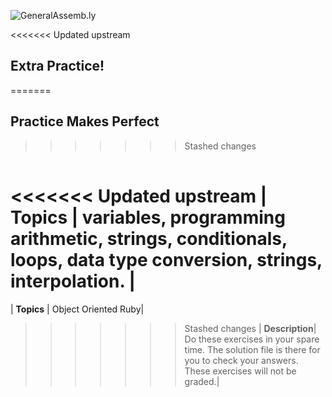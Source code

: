 ![GeneralAssemb.ly](http://studio.generalassemb.ly/GA_Slide_Assets/Exercise_icon_md.png)

<<<<<<< Updated upstream
## Extra Practice!
=======
## Practice Makes Perfect
>>>>>>> Stashed changes


| | |
| ------------- |:-------------|
<<<<<<< Updated upstream
| __Topics__ | variables, programming arithmetic, strings, conditionals, loops, data type conversion, strings, interpolation. | 
=======
| __Topics__ | Object Oriented Ruby| 
>>>>>>> Stashed changes
| __Description__| Do these exercises in your spare time. The solution file is there for you to check your answers. These exercises will not be graded.|    
 


